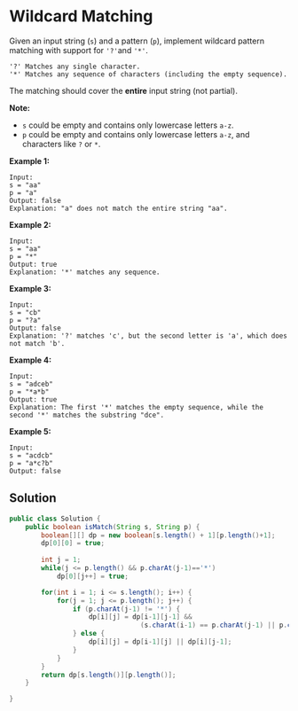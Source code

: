 # Wildcard Matching

Given an input string \(`s`\) and a pattern \(`p`\), implement wildcard pattern matching with support for `'?'`and `'*'`.

```text
'?' Matches any single character.
'*' Matches any sequence of characters (including the empty sequence).
```

The matching should cover the **entire** input string \(not partial\).

**Note:**

* `s` could be empty and contains only lowercase letters `a-z`.
* `p` could be empty and contains only lowercase letters `a-z`, and characters like `?` or `*`.

**Example 1:**

```text
Input:
s = "aa"
p = "a"
Output: false
Explanation: "a" does not match the entire string "aa".
```

**Example 2:**

```text
Input:
s = "aa"
p = "*"
Output: true
Explanation: '*' matches any sequence.
```

**Example 3:**

```text
Input:
s = "cb"
p = "?a"
Output: false
Explanation: '?' matches 'c', but the second letter is 'a', which does not match 'b'.
```

**Example 4:**

```text
Input:
s = "adceb"
p = "*a*b"
Output: true
Explanation: The first '*' matches the empty sequence, while the second '*' matches the substring "dce".
```

**Example 5:**

```text
Input:
s = "acdcb"
p = "a*c?b"
Output: false
```

## Solution

```java
public class Solution {
    public boolean isMatch(String s, String p) {
        boolean[][] dp = new boolean[s.length() + 1][p.length()+1];
        dp[0][0] = true;
        
        int j = 1;
        while(j <= p.length() && p.charAt(j-1)=='*')
            dp[0][j++] = true;

        for(int i = 1; i <= s.length(); i++) {
            for(j = 1; j <= p.length(); j++) {
                if (p.charAt(j-1) != '*') {
                    dp[i][j] = dp[i-1][j-1] && 
                                 (s.charAt(i-1) == p.charAt(j-1) || p.charAt(j-1)=='?');
                } else {
                    dp[i][j] = dp[i-1][j] || dp[i][j-1];
                }
            }
        }
        return dp[s.length()][p.length()];
    }

}
```

